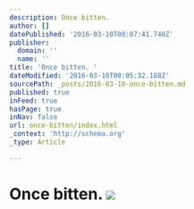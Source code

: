```yaml
---
description: Once bitten.
author: []
datePublished: '2016-03-10T00:07:41.740Z'
publisher:
  domain: ''
  name: ''
title: 'Once bitten. '
dateModified: '2016-03-10T00:05:32.188Z'
sourcePath: _posts/2016-03-10-once-bitten.md
published: true
inFeed: true
hasPage: true
inNav: false
url: once-bitten/index.html
_context: 'http://schema.org'
_type: Article

---
```

# Once bitten. ![](https://the-grid-user-content.s3-us-west-2.amazonaws.com/5175905f-6b05-40b5-96c1-568354831b6d.png)